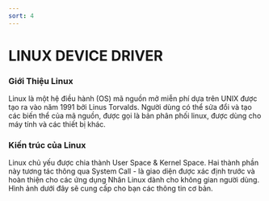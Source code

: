 ```yaml
---
sort: 4
---
```


# LINUX DEVICE DRIVER

### Giới Thiệu Linux

Linux là một hệ điều hành (OS) mã nguồn mở miễn phí dựa trên UNIX được tạo ra vào năm 1991 bởi Linus Torvalds.
Người dùng có thể sửa đổi và tạo các biến thể của mã nguồn, được gọi là bản phân phối linux, được dùng cho máy tính
và các thiết bị khác.

### Kiến trúc của Linux

Linux chủ yếu được chia thành User Space & Kernel Space. Hai thành phần này tương tác thông qua System Call - là giao diện
được xác định trước và hoàn thiện cho các ứng dụng Nhân Linux dành cho không gian người dùng. Hình ảnh dưới đây sẽ cung cấp
cho bạn các thông tin cơ bản.





